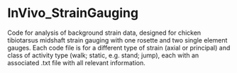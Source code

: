 # InVivo_StrainGauging
Code for analysis of background strain data, designed for chicken tibiotarsus midshaft strain gauging with one rosette and two single element gauges. 
Each code file is for a different type of strain (axial or principal) and class of activity type (walk; static, e.g. stand; jump), each with an associated .txt file with all relevant information.
